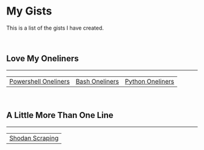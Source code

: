 # **My Gists**
This is a list of the gists I have created.  

<br />  

## Love My Oneliners  

---  

<table>
    <tr>
        <td>
            <a href="https://gist.github.com/Xf4kt0r/d7baf2c8546e9831ae07ac536ce891f6" title="Powershell Oneliners" target="_blank">Powershell Oneliners</a>
        </td>
        <td>
            <a href="https://gist.github.com/Xf4kt0r/19c616df2d01c8afc627d43c9751de17" title="Bash Oneliners" target="_blank">Bash Oneliners</a>
        </td>
        <td>
            <a href="https://gist.github.com/Xf4kt0r/ad8955c5526c85bc98d1d95142cb7e7d" title="Python Oneliners" target="_blank">Python Oneliners</a>
        </td>
    </tr>
</table>  

<br />

## A Little More Than One Line  

---

<table>
    <tr>
        <td>
            <a href="https://gist.github.com/Xf4kt0r/bff51d71c1fcc377a81f7047088dc9c8" title="Shodan Scraping" target="_blank">Shodan Scraping</a>
        </td>
    </tr>
</table>
